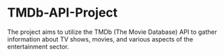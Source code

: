 # TMDb-API-Project
The project aims to utilize the TMDb (The Movie Database) API to gather information about TV shows, movies, and various aspects of the entertainment sector. 
